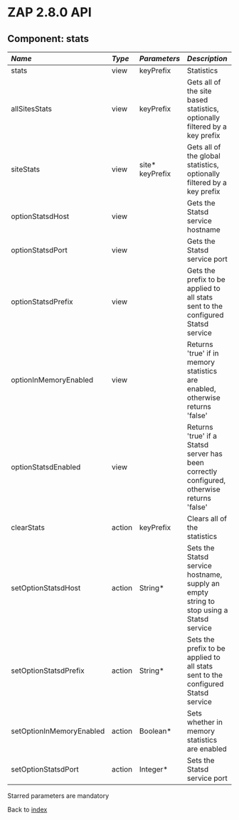 # ZAP 2.8.0 API
## Component: stats
| _Name_ | _Type_ | _Parameters_ | _Description_ |
|:-------|:-------|:-------------|:--------------|
| stats| view | keyPrefix  | Statistics |
| allSitesStats| view | keyPrefix  | Gets all of the site based statistics, optionally filtered by a key prefix |
| siteStats| view | site* keyPrefix  | Gets all of the global statistics, optionally filtered by a key prefix |
| optionStatsdHost| view |  | Gets the Statsd service hostname |
| optionStatsdPort| view |  | Gets the Statsd service port |
| optionStatsdPrefix| view |  | Gets the prefix to be applied to all stats sent to the configured Statsd service |
| optionInMemoryEnabled| view |  | Returns 'true' if in memory statistics are enabled, otherwise returns 'false' |
| optionStatsdEnabled| view |  | Returns 'true' if a Statsd server has been correctly configured, otherwise returns 'false' |
| clearStats| action | keyPrefix  | Clears all of the statistics |
| setOptionStatsdHost| action | String*  | Sets the Statsd service hostname, supply an empty string to stop using a Statsd service |
| setOptionStatsdPrefix| action | String*  | Sets the prefix to be applied to all stats sent to the configured Statsd service |
| setOptionInMemoryEnabled| action | Boolean*  | Sets whether in memory statistics are enabled |
| setOptionStatsdPort| action | Integer*  | Sets the Statsd service port |

Starred parameters are mandatory

Back to [index](ApiGen_Index)

